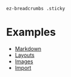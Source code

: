 `ez-breadcrumbs .sticky`

# Examples

- [Markdown](markdown)
- [Layouts](layouts)
- [Images](images)
- [Import](import)